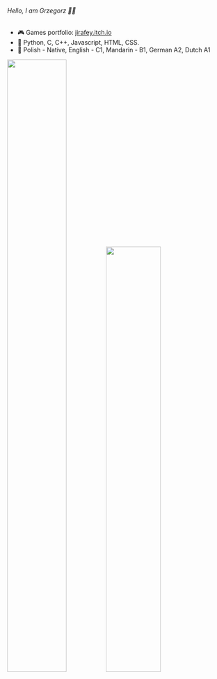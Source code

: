 ###### Hello, I am Grzegorz 👋🏻
- 🎮 Games portfolio: [jirafey.itch.io](https://jirafey.itch.io/)
- 💛 Python, C, C++, Javascript, HTML, CSS.
- 💬 Polish - Native, English - C1, Mandarin - B1, German A2, Dutch A1

<a href="https://github.com/Jirafey"><img src="https://github-readme-stats.vercel.app/api?username=Jirafey&show_icons=true&layout=compact&count_private=true&hide_title=true&theme=default" style="width: 60%; max-width: 45%; min-width: 45%;"><img src="https://github-readme-stats.vercel.app/api/top-langs/?username=Jirafey&layout=compact&count_private=true&theme=default" style="width: 50%; max-width: 60%; min-width: 50%;"></a>

